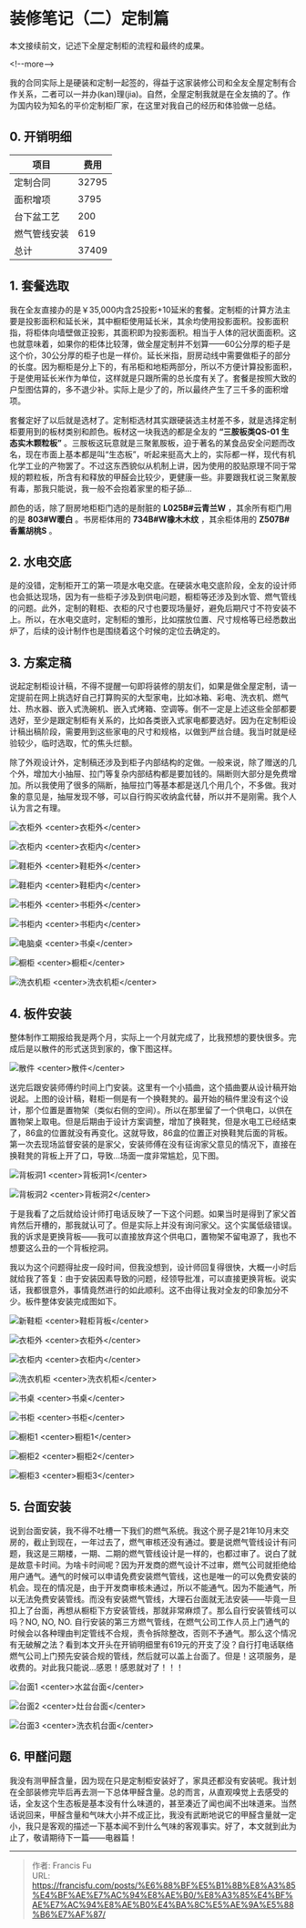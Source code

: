 # 装修笔记（二）定制篇


本文接续前文，记述下全屋定制柜的流程和最终的成果。

&lt;!--more--&gt;

我的合同实际上是硬装和定制一起签的，得益于这家装修公司和全友全屋定制有合作关系，二者可以一并办(kan)理(jia)。自然，全屋定制我就是在全友搞的了。作为国内较为知名的平价定制柜厂家，在这里对我自己的经历和体验做一总结。

## 0. 开销明细

| 项目    | 费用   |
| ------ | ------ | 
| 定制合同 | 32795 |
| 面积增项 | 3795 |
| 台下盆工艺 | 200 |
| 燃气管线安装 | 619 |
| 总计 | 37409 |

## 1. 套餐选取

我在全友直接办的是￥35,000内含25投影&#43;10延米的套餐。定制柜的计算方法主要是投影面积和延长米，其中橱柜使用延长米，其余均使用投影面积。投影面积指，将柜体向墙壁做正投影，其面积即为投影面积。相当于人体的冠状面面积。这也就意味着，如果你的柜体比较薄，做全屋定制并不划算——60公分厚的柜子是这个价，30公分厚的柜子也是一样价。延长米指，厨房动线中需要做柜子的部分的长度。因为橱柜是分上下的，有吊柜和地柜两部分，所以不方便计算投影面积，于是使用延长米作为单位，这样就是只跟所需的总长度有关了。套餐是按照大致的户型图估算的，多不退少补。实际上是少了的，所以最终产生了三千多的面积增项。

套餐定好了以后就是选材了。定制柜选材其实跟硬装选主材差不多，就是选择定制柜要用到的板材类别和颜色。板材这一块我选的都是全友的 **“三胺板类QS-01 生态实木颗粒板”** 。三胺板这玩意就是三聚氰胺板，迫于著名的某食品安全问题而改名，现在市面上基本都是叫“生态板”，听起来挺高大上的，实际都一样，现代有机化学工业的产物罢了。不过这东西貌似从机制上讲，因为使用的胶贴原理不同于常规的颗粒板，所含有和释放的甲醛会比较少，更健康一些。非要跟我杠说三聚氰胺有毒，那我只能说，我一般不会抱着家里的柜子舔...

颜色的话，除了厨房地柜柜门选的是耐脏的 **L025B#云青兰W** ，其余所有柜门用的是 **803#W暖白** 。书房柜体用的 **734B#W橡木木纹** ，其余柜体用的 **Z507B#香薰胡桃S** 。

## 2. 水电交底

是的没错，定制柜开工的第一项是水电交底。在硬装水电交底阶段，全友的设计师也会抵达现场，因为有一些柜子涉及到供电问题，橱柜等还涉及到水管、燃气管线的问题。此外，定制的鞋柜、衣柜的尺寸也要现场量好，避免后期尺寸不符安装不上。所以，在水电交底时，定制柜的雏形，比如摆放位置、尺寸规格等已经悉数出炉了，后续的设计制作也是围绕着这个时候的定位去确定的。

## 3. 方案定稿

说起定制柜设计稿，不得不提醒一句即将装修的朋友们，如果是做全屋定制，请一定提前在网上挑选好自己打算购买的大型家电，比如冰箱、彩电、洗衣机、燃气灶、热水器、嵌入式洗碗机、嵌入式烤箱、空调等。倒不一定是上述这些全部都要选好，至少是跟定制柜有关系的，比如各类嵌入式家电都要选好。因为在定制柜设计稿出稿阶段，需要用到这些家电的尺寸和规格，以做到严丝合缝。我当时就是经验较少，临时选取，忙的焦头烂额。

除了外观设计外，定制稿还涉及到柜子内部结构的定做。一般来说，除了赠送的几个外，增加大小抽屉、拉门等复杂内部结构都是要加钱的。隔断则大部分是免费增加。所以我使用了很多的隔断，抽屉拉门等基本都是送几个用几个，不多做。我对象的意见是，抽屉发现不够，可以自行购买收纳盒代替，所以并不是刚需。我个人认为言之有理。

![衣柜外](/images/房屋装修笔记/装修笔记（二）定制篇/衣柜外.png)
&lt;center&gt;衣柜外&lt;/center&gt;

![衣柜内](/images/房屋装修笔记/装修笔记（二）定制篇/衣柜内.png)
&lt;center&gt;衣柜内&lt;/center&gt;

![鞋柜外](/images/房屋装修笔记/装修笔记（二）定制篇/鞋柜外.png)
&lt;center&gt;鞋柜外&lt;/center&gt;

![鞋柜内](/images/房屋装修笔记/装修笔记（二）定制篇/鞋柜内.png)
&lt;center&gt;鞋柜内&lt;/center&gt;

![书柜外](/images/房屋装修笔记/装修笔记（二）定制篇/书柜外.png)
&lt;center&gt;书柜外&lt;/center&gt;

![书柜内](/images/房屋装修笔记/装修笔记（二）定制篇/书柜内.png)
&lt;center&gt;书柜内&lt;/center&gt;

![电脑桌](/images/房屋装修笔记/装修笔记（二）定制篇/电脑桌.png)
&lt;center&gt;书桌&lt;/center&gt;

![橱柜](/images/房屋装修笔记/装修笔记（二）定制篇/橱柜.png)
&lt;center&gt;橱柜&lt;/center&gt;

![洗衣机柜](/images/房屋装修笔记/装修笔记（二）定制篇/洗衣机柜.png)
&lt;center&gt;洗衣机柜&lt;/center&gt;

## 4. 板件安装

整体制作工期报给我是两个月，实际上一个月就完成了，比我预想的要快很多。完成后是以散件的形式送货到家的，像下图这样。

![散件](/images/房屋装修笔记/装修笔记（二）定制篇/散件.jpg)
&lt;center&gt;散件&lt;/center&gt;

送完后跟安装师傅约时间上门安装。这里有一个小插曲，这个插曲要从设计稿开始说起。上图的设计稿，鞋柜一侧是有一个换鞋凳的。最开始的稿件里没有这个设计，那个位置是置物架（类似右侧的空间）。所以在那里留了一个供电口，以供在置物架上取电。但是后期由于设计方案调整，增加了换鞋凳，但是水电工已经结束了，86盒的位置就没有再变化。这就导致，86盒的位置正对换鞋凳后面的背板。第一次去现场监督安装的是家父，安装师傅在没有征询家父意见的情况下，直接在换鞋凳的背板上开了口，导致...场面一度非常尴尬，见下图。

![背板洞1](/images/房屋装修笔记/装修笔记（二）定制篇/背板洞1.jpg)
&lt;center&gt;背板洞1&lt;/center&gt;

![背板洞2](/images/房屋装修笔记/装修笔记（二）定制篇/背板洞2.jpg)
&lt;center&gt;背板洞2&lt;/center&gt;

于是我看了之后就给设计师打电话反映了一下这个问题。如果当时是得到了家父首肯然后开槽的，那我就认可了。但是实际上并没有询问家父。这个实属低级错误。我的诉求是更换背板——我可以直接放弃这个供电口，置物架不留电源了，我也不想要这么丑的一个背板挖洞。

我以为这个问题得扯皮一段时间，但我没想到，设计师回复得很快，大概一小时后就给我了答复：由于安装因素导致的问题，经领导批准，可以直接更换背板。说实话，我都很意外，事情竟然进行的如此顺利。这不由得让我对全友的印象加分不少。板件整体安装完成图如下。

![新鞋柜](/images/房屋装修笔记/装修笔记（二）定制篇/新鞋柜.jpg)
&lt;center&gt;鞋柜背板&lt;/center&gt;

![衣柜外](/images/房屋装修笔记/装修笔记（二）定制篇/衣柜外.jpg)
&lt;center&gt;衣柜外&lt;/center&gt;

![衣柜内](/images/房屋装修笔记/装修笔记（二）定制篇/衣柜内.jpg)
&lt;center&gt;衣柜内&lt;/center&gt;

![洗衣机柜](/images/房屋装修笔记/装修笔记（二）定制篇/洗衣机柜.jpg)
&lt;center&gt;洗衣机柜&lt;/center&gt;

![书桌](/images/房屋装修笔记/装修笔记（二）定制篇/书桌.jpg)
&lt;center&gt;书桌&lt;/center&gt;

![书柜](/images/房屋装修笔记/装修笔记（二）定制篇/书柜.jpg)
&lt;center&gt;书柜&lt;/center&gt;

![橱柜1](/images/房屋装修笔记/装修笔记（二）定制篇/橱柜1.jpg)
&lt;center&gt;橱柜1&lt;/center&gt;

![橱柜2](/images/房屋装修笔记/装修笔记（二）定制篇/橱柜2.jpg)
&lt;center&gt;橱柜2&lt;/center&gt;

![橱柜3](/images/房屋装修笔记/装修笔记（二）定制篇/橱柜3.jpg)
&lt;center&gt;橱柜3&lt;/center&gt;

## 5. 台面安装

说到台面安装，我不得不吐槽一下我们的燃气系统。我这个房子是21年10月末交房的，截止到现在，一年过去了，燃气审核还没有通过。要是说燃气管线设计有问题，我这是三期楼，一期、二期的燃气管线设计是一样的，也都过审了。说白了就是故意卡时间。为啥卡时间呢？因为开发商的燃气设计不过审，燃气公司就拒绝给用户通气。通气的时候可以申请免费安装燃气管线，这也是唯一的可以免费安装的机会。现在的情况是，由于开发商审核未通过，所以不能通气。因为不能通气，所以无法免费安装管线。而没有安装燃气管线，大理石台面就无法安装——毕竟一旦扣上了台面，再想从橱柜下方安装管线，那就非常麻烦了。那么自行安装管线可以吗？NO, NO, NO. 自行安装的第三方燃气管线，在燃气公司工作人员上门通气的时候会以各种理由判定管线不合规，责令拆除整改，否则不予通气。那么这个情况有无破解之法？看到本文开头在开销明细里有619元的开支了没？自行打电话联络燃气公司上门预先安装合规的管线，然后就可以盖上台面了。但是！这项服务，是收费的。对此我只能说...感恩！感恩就对了！！！

![台面1](/images/房屋装修笔记/装修笔记（二）定制篇/台面1.jpg)
&lt;center&gt;水盆台面&lt;/center&gt;

![台面2](/images/房屋装修笔记/装修笔记（二）定制篇/台面2.jpg)
&lt;center&gt;灶台台面&lt;/center&gt;

![台面3](/images/房屋装修笔记/装修笔记（二）定制篇/台面3.jpg)
&lt;center&gt;洗衣机台面&lt;/center&gt;

## 6. 甲醛问题

我没有测甲醛含量，因为现在只是定制柜安装好了，家具还都没有安装呢。我计划在全部装修完毕后再去测一下总体甲醛含量。总的而言，从直观嗅觉上去感受的话，全友这个生态板是基本没有什么味道的，甚至凑近了闻也闻不出味道来。当然话说回来，甲醛含量和气味大小并不成正比，我没有武断地说它的甲醛含量就一定小，我只是客观的描述一下基本闻不到什么气味的客观事实。好了，本文就到此为止了，敬请期待下一篇——电器篇！

---

> 作者: Francis Fu  
> URL: https://francisfu.com/posts/%E6%88%BF%E5%B1%8B%E8%A3%85%E4%BF%AE%E7%AC%94%E8%AE%B0/%E8%A3%85%E4%BF%AE%E7%AC%94%E8%AE%B0%E4%BA%8C%E5%AE%9A%E5%88%B6%E7%AF%87/  

